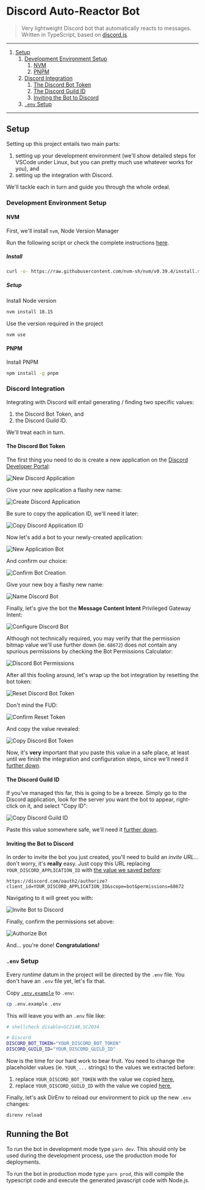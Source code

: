 # Discord Auto-Reactor Bot

> Very lightweight Discord bot that automatically reacts to messages.
> Written in TypeScript, based on [discord.js](https://discord.js.org).

---

1. [Setup](#setup)
    1. [Development Environment Setup](#development-environment-setup)
        1. [NVM](#nvm)
        2. [PNPM](#pnpm)
    2. [Discord Integration](#discord-integration)
        1. [The Discord Bot Token](#the-discord-bot-token)
        2. [The Discord Guild ID](#the-discord-guild-id)
        3. [Inviting the Bot to Discord](#inviting-the-bot-to-discord)
    3. [`.env` Setup](#env-setup)

---

## Setup

Setting up this project entails two main parts:

1. setting up your development environment (we'll show detailed steps for VSCode under Linux, but you can pretty much use whatever works for you), and
2. setting up the integration with Discord.

We'll tackle each in turn and guide you through the whole ordeal.

### Development Environment Setup

#### NVM

First, we'll install `nvm`, Node Version Manager

Run the following script or check the complete instructions [here](https://github.com/nvm-sh/nvm#install--update-script).

##### Install

```sh
curl -o- https://raw.githubusercontent.com/nvm-sh/nvm/v0.39.4/install.sh | bash
```

##### Setup

Install Node version

```sh
nvm install 18.15
```

Use the version required in the project

```sh
nvm use
```

#### PNPM

Install PNPM

```sh
npm install -g pnpm
```

### Discord Integration

Integrating with Discord will entail generating / finding two specific values:

1. the Discord Bot Token, and
2. the Discord Guild ID.

We'll treat each in turn.

#### The Discord Bot Token

The first thing you need to do is create a new application on the [Discord Developer Portal](https://discord.com/developers):

![New Discord Application](./assets/new-discord-application.png 'New Discord Application')

Give your new application a flashy new name:

![Create Discord Application](./assets/create-discord-applicatoin.png 'Create Discord Application')

<!-- markdownlint-disable-next-line MD033 -->

<a id="copy-application-id"></a>Be sure to copy the application ID, we'll need it later:

![Copy Discord Application ID](./assets/copy-discord-application-id.png 'Copy Discord Application ID')

Now let's add a bot to your newly-created application:

![New Application Bot](./assets/new-application-bot.png 'New Application Bot')

And confirm our choice:

![Confirm Bot Creation](./assets/confirm-bot-creation.png 'Confirm Bot Creation')

Give your new boy a flashy new name:

![Name Discord Bot](./assets/name-discord-bot.png 'Name Discord Bot')

Finally, let's give the bot the **Message Content Intent** Privileged Gateway Intent:

![Configure Discord Bot](./assets/configure-discord-bot.png 'Configure Discord Bot')

Although not technically required, you may verify that the permission bitmap value we'll use further down (ie. `68672`) does not contain any spurious permissions by checking the Bot Permissions Calculator:

![Discord Bot Permissions](./assets/discord-bot-permissions.png 'Discord Bot Permissions')

After all this fooling around, let's wrap up the bot integration by resetting the bot token:

![Reset Discord Bot Token](./assets/reset-discord-bot-token.png 'Reset Discord Bot Token')

Don't mind the FUD:

![Confirm Reset Token](./assets/confirm-reset-token.png 'Confirm Reset Token')

<!-- markdownlint-disable-next-line MD033 -->

<a id="discord-bot-token"></a>And copy the value revealed:

![Copy Discord Bot Token](./assets/copy-discord-bot-token.png 'Copy Discord Bot Token')

Now, it's **very** important that you paste this value in a safe place, at least until we finish the integration and configuration steps, since we'll need it [further down](#env-setup).

#### The Discord Guild ID

If you've managed this far, this is going to be a breeze.
Simply go to the Discord application, look for the server you want the bot to appear, right-click on it, and select "Copy ID":

![Copy Discord Guild ID](./assets/copy-discord-guild-id.png 'Copy Discord Guild ID')

Paste this value somewhere safe, we'll need it [further down](#env-setup).

#### Inviting the Bot to Discord

In order to invite the bot you just created, you'll need to build an _invite URL_... don't worry, it's **really** easy.
Just copy this URL replacing `YOUR_DISCORD_APPLICATION_ID` with [the value we saved before](#copy-application-id):

```text
https://discord.com/oauth2/authorize?client_id=YOUR_DISCORD_APPLICATION_ID&scope=bot&permissions=68672
```

Navigating to it will greet you with:

![Invite Bot to Discord](./assets/invite-bot-to-discord.png 'Invite Bot to Discord')

Finally, confirm the permissions set above:

![Authorize Bot](./assets/authorize-bot.png 'Authorize Bot')

And... you're done!
**Congratulations!**

### `.env` Setup

Every _runtime_ datum in the project will be directed by the `.env` file.
You don't have an `.env` file yet, let's fix that.

Copy [`.env.example`](./.env.example) to `.env`:

```sh
cp .env.example .env
```

This will leave you with an `.env` file like:

```sh
# shellcheck disable=SC2148,SC2034

# Discord
DISCORD_BOT_TOKEN="YOUR_DISCORD_BOT_TOKEN"
DISCORD_GUILD_ID="YOUR_DISCORD_GUILD_ID"
```

Now is the time for our hard work to bear fruit.
You need to change the placeholder values (ie. `YOUR_...` strings) to the values we extracted before:

1. replace `YOUR_DISCORD_BOT_TOKEN` with the value we copied [here](#discord-bot-token),
2. replace `YOUR_DISCORD_GUILD_ID` with the value we copied [here](#the-discord-guild-id),

Finally, let's ask DirEnv to reload our environment to pick up the new `.env` changes:

```sh
direnv reload
```

## Running the Bot

To run the bot in development mode type `yarn dev`.
This should only be used during the development process, use the production mode for deployments.

To run the bot in production mode type `yarn prod`, this will compile the typescript code and execute the generated javascript code with Node.js.
